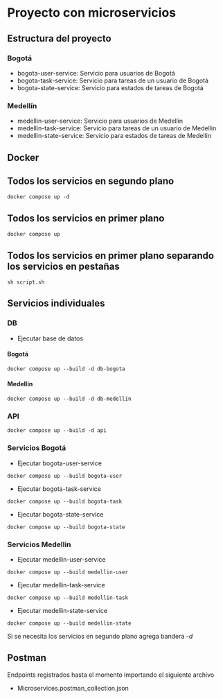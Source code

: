 # Proyecto con microservicios

## Estructura del proyecto

### Bogotá

- bogota-user-service: Servicio para usuarios de Bogotá
- bogota-task-service: Servicio para tareas de un usuario de Bogotá
- bogota-state-service: Servicio para estados de tareas de Bogotá

### Medellín

- medellin-user-service: Servicio para usuarios de Medellin
- medellin-task-service: Servicio para tareas de un usuario de Medellin
- medellin-state-service: Servicio para estados de tareas de Medellin

## Docker

## Todos los servicios en segundo plano

```
docker compose up -d
```
## Todos los servicios en primer plano

```
docker compose up
```
## Todos los servicios en primer plano separando los servicios en pestañas

```
sh script.sh
```

## Servicios individuales

### DB

- Ejecutar base de datos

#### Bogotá

```
docker compose up --build -d db-bogota
```

#### Medellin

```
docker compose up --build -d db-medellin
```

### API

```
docker compose up --build -d api
```

### Servicios Bogotá

- Ejecutar bogota-user-service

```
docker compose up --build bogota-user
```

- Ejecutar bogota-task-service

```
docker compose up --build bogota-task
```

- Ejecutar bogota-state-service

```
docker compose up --build bogota-state
```

### Servicios Medellin

- Ejecutar medellin-user-service

```
docker compose up --build medellin-user
```

- Ejecutar medellin-task-service

```
docker compose up --build medellin-task
```

- Ejecutar medellin-state-service

```
docker compose up --build medellin-state
```

Si se necesita los servicios en segundo plano agrega bandera _-d_

## Postman

Endpoints registrados hasta el momento importando el siguiente archivo

- Microservices.postman_collection.json
